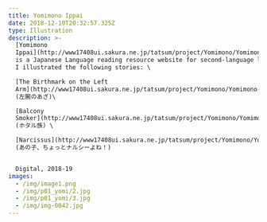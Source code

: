 ```yaml
---
title: Yomimono Ippai
date: 2018-12-10T20:32:57.325Z
type: Illustration
description: >-
  [Yomimono
  Ippai](http://www17408ui.sakura.ne.jp/tatsum/project/Yomimono/Yomimono-ippai/yomimono.html)
  is a Japanese Language reading resource website for second-language learners.
  I illustrated the following stories: \

  [The Birthmark on the Left
  Arm](http://www17408ui.sakura.ne.jp/tatsum/project/Yomimono/Yomimono-ippai/yomimono/PDF_level_3/R_Birth-mark_on_the_left_arm_L3.pdf)
  (左腕のあざ)\

  [Balcony
  Smoker](http://www17408ui.sakura.ne.jp/tatsum/project/Yomimono/Yomimono-ippai/yomimono/PDF_level_2/R_balcony-smoker_L2.pdf)
  (ホタル族) \

  [Narcissus](http://www17408ui.sakura.ne.jp/tatsum/project/Yomimono/Yomimono-ippai/yomimono/PDF_level_2/R_Narcissist_L2.pdf)
  (あの子、ちょっとナルシーよね！)


  Digital, 2018-19
images:
  - /img/image1.png
  - /img/p01_yomi/2.jpg
  - /img/p01_yomi/3.jpg
  - /img/img-0042.jpg
---
```


